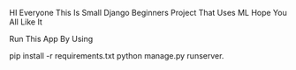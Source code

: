HI Everyone This Is Small Django Beginners Project That Uses ML Hope You All Like It

Run This App By Using

pip install -r  requirements.txt
python manage.py runserver. 
 